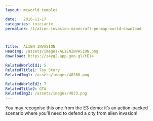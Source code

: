 ```yaml
---
layout: mcworld_templet

date:   2016-11-17
categories: iniciante
permalink: /1/alien-invasion-minecraft-pe-map-world-download



Title:  ALIEN INVASION
HeadImg: /assets/images/ALIENINVASION.png
download: https://z4yq2.app.goo.gl/tEi4

RelatedWorldId1: 5
RelatedTitle1: Toy Story
RelatedImg1: /assets/images/48268.png

RelatedWorldId2: 7
RelatedTitle2: GTA
RelatedImg2: /assets/images/4833.png
---
```

You may recognise this one from the E3 demo: it’s an action-packed scenario where you’ll need to defend a city from alien invasion!
